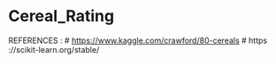 # Cereal_Rating

REFERENCES : 
    # https://www.kaggle.com/crawford/80-cereals
    # https ://scikit-learn.org/stable/
